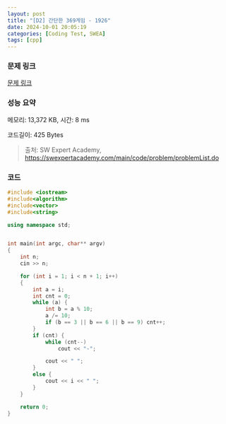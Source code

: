 ```yaml
---
layout: post
title: "[D2] 간단한 369게임 - 1926"
date: 2024-10-01 20:05:19
categories: [Coding Test, SWEA]
tags: [cpp]
---
```


### 문제 링크

[문제 링크](https://swexpertacademy.com/main/code/problem/problemDetail.do?contestProbId=AV5PTeo6AHUDFAUq)

### 성능 요약

메모리: 13,372 KB, 시간: 8 ms

코드길이: 425 Bytes

> 출처: SW Expert Academy, https://swexpertacademy.com/main/code/problem/problemList.do

### 코드

```C++
#include <iostream>
#include<algorithm>
#include<vector>
#include<string>

using namespace std;


int main(int argc, char** argv)
{
	int n;
	cin >> n;

	for (int i = 1; i < n + 1; i++)
	{
		int a = i;
		int cnt = 0;
		while (a) {
			int b = a % 10;
			a /= 10;
			if (b == 3 || b == 6 || b == 9) cnt++;
		}
		if (cnt) {
			while (cnt--)
				cout << "-";

			cout << " ";
		}
		else {
			cout << i << " ";
		}
	}

	return 0;
}
```
